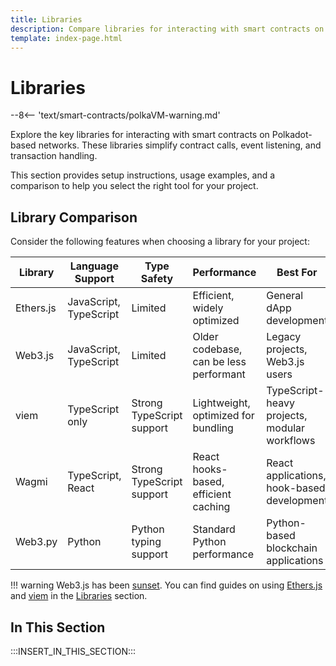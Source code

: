```yaml
---
title: Libraries
description: Compare libraries for interacting with smart contracts on Polkadot, including Ethers.js, Web3.js, viem, Wagmi, Web3.py, and their key differences.
template: index-page.html
---
```


# Libraries

--8<-- 'text/smart-contracts/polkaVM-warning.md'

Explore the key libraries for interacting with smart contracts on Polkadot-based networks. These libraries simplify contract calls, event listening, and transaction handling.

This section provides setup instructions, usage examples, and a comparison to help you select the right tool for your project.

## Library Comparison

Consider the following features when choosing a library for your project:

| Library    | Language Support         | Type Safety                  | Performance                           | Best For                                       |
|------------|--------------------------|------------------------------|---------------------------------------|------------------------------------------------|
| Ethers.js  | JavaScript, TypeScript   | Limited                      | Efficient, widely optimized           | General dApp development                        |
| Web3.js    | JavaScript, TypeScript   | Limited                      | Older codebase, can be less performant| Legacy projects, Web3.js users                 |
| viem       | TypeScript only          | Strong TypeScript support    | Lightweight, optimized for bundling   | TypeScript-heavy projects, modular workflows   |
| Wagmi      | TypeScript, React        | Strong TypeScript support    | React hooks-based, efficient caching  | React applications, hook-based development     |
| Web3.py    | Python                   | Python typing support        | Standard Python performance           | Python-based blockchain applications           |

!!! warning
    Web3.js has been [sunset](https://blog.chainsafe.io/web3-js-sunset/). You can find guides on using [Ethers.js](/develop/smart-contracts/libraries/ethers-js) and [viem](/develop/smart-contracts/libraries/viem) in the [Libraries](/develop/smart-contracts/libraries/) section.

## In This Section

:::INSERT_IN_THIS_SECTION:::
